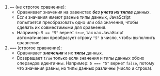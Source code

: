 1. `==` (не строгое сравнение):
    - Сравнивает значения на равенство **_без учета их типов_** данных.
    - Если значения имеют разные типы данных, JavaScript попытается преобразовать одно или оба значения, чтобы сделать их совместимыми для сравнения.
    - Например: `5 == "5"` вернет `true`, так как JavaScript автоматически преобразует строку `"5"` в число, чтобы выполнить сравнение.
2. `===` (строгое сравнение):
    - Сравнивает _**значения**_ и их **_типы_** данных.
    - Возвращает `true` только если значения и типы данных обоих операндов идентичны.
      Например: `5 === "5"` вернет `false`, потому что значения равны, но типы данных различны (число и строка).
